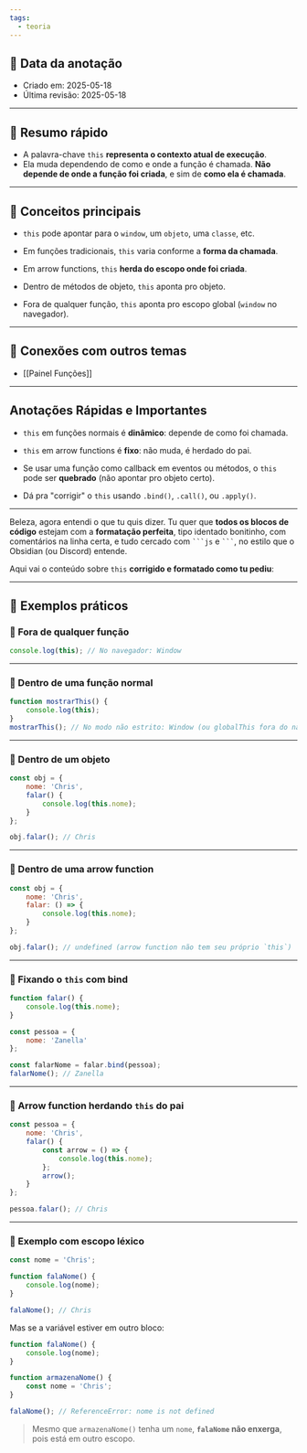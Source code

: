 ```yaml
---
tags:
  - teoria
---
```

## 📅 Data da anotação

- Criado em: 2025-05-18
- Última revisão:  2025-05-18

---

## 🧠 Resumo rápido

- A palavra-chave `this` **representa o contexto atual de execução**.  
- Ela muda dependendo de como e onde a função é chamada. **Não depende de onde a função foi criada**, e sim de **como ela é chamada**.

---

## 📌 Conceitos principais

- `this` pode apontar para o `window`, um `objeto`, uma `classe`, etc.

- Em funções tradicionais, `this` varia conforme a **forma da chamada**.

- Em arrow functions, `this` **herda do escopo onde foi criada**.

- Dentro de métodos de objeto, `this` aponta pro objeto.

- Fora de qualquer função, `this` aponta pro escopo global (`window` no navegador).

---

## 🧩 Conexões com outros temas

- [[Painel Funções]]

---

## Anotações Rápidas e Importantes

- `this` em funções normais é **dinâmico**: depende de como foi chamada.

- `this` em arrow functions é **fixo**: não muda, é herdado do pai.

- Se usar uma função como callback em eventos ou métodos, o `this` pode ser **quebrado** (não apontar pro objeto certo).

- Dá pra "corrigir" o `this` usando `.bind()`, `.call()`, ou `.apply()`.

---

Beleza, agora entendi o que tu quis dizer. Tu quer que **todos os blocos de código** estejam com a **formatação perfeita**, tipo identado bonitinho, com comentários na linha certa, e tudo cercado com ` ```js ` e ` ``` `, no estilo que o Obsidian (ou Discord) entende.

Aqui vai o conteúdo sobre `this` **corrigido e formatado como tu pediu**:

---

## 📖 Exemplos práticos

### 🔹 Fora de qualquer função

```js
console.log(this); // No navegador: Window
```

---

### 🔹 Dentro de uma função normal

```js
function mostrarThis() {
	console.log(this);
}
mostrarThis(); // No modo não estrito: Window (ou globalThis fora do navegador)
```

---

### 🔹 Dentro de um objeto

```js
const obj = {
	nome: 'Chris',
	falar() {
		console.log(this.nome);
	}
};

obj.falar(); // Chris
```

---

### 🔹 Dentro de uma arrow function

```js
const obj = {
	nome: 'Chris',
	falar: () => {
		console.log(this.nome);
	}
};

obj.falar(); // undefined (arrow function não tem seu próprio `this`)
```

---

### 🔹 Fixando o `this` com bind

```js
function falar() {
	console.log(this.nome);
}

const pessoa = {
	nome: 'Zanella'
};

const falarNome = falar.bind(pessoa);
falarNome(); // Zanella
```

---

### 🔹 Arrow function herdando `this` do pai

```js
const pessoa = {
	nome: 'Chris',
	falar() {
		const arrow = () => {
			console.log(this.nome);
		};
		arrow();
	}
};

pessoa.falar(); // Chris
```

---

### 🔹 Exemplo com escopo léxico

```js
const nome = 'Chris';

function falaNome() {
	console.log(nome);
}

falaNome(); // Chris
```

Mas se a variável estiver em outro bloco:

```js
function falaNome() {
	console.log(nome);
}

function armazenaNome() {
	const nome = 'Chris';
}

falaNome(); // ReferenceError: nome is not defined
```

> Mesmo que `armazenaNome()` tenha um `nome`, **`falaNome` não enxerga**, pois está em outro escopo.
